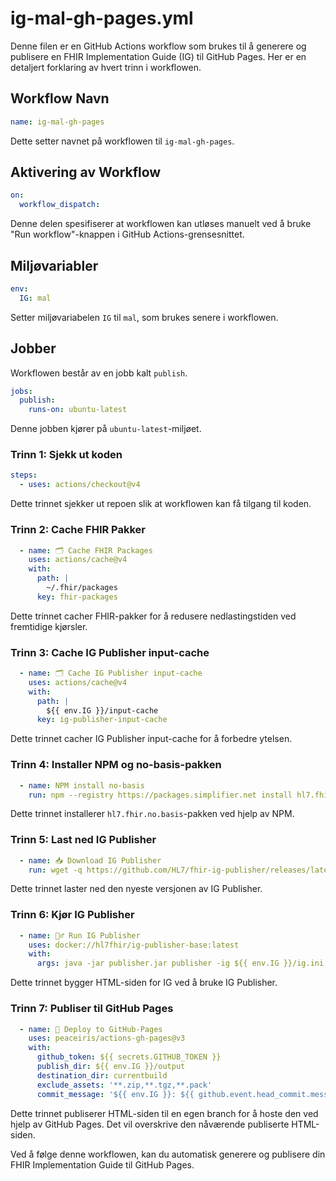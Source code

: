 # ig-mal-gh-pages.yml

Denne filen er en GitHub Actions workflow som brukes til å generere og publisere en FHIR Implementation Guide (IG) til GitHub Pages. Her er en detaljert forklaring av hvert trinn i workflowen.

## Workflow Navn

```yaml
name: ig-mal-gh-pages
```

Dette setter navnet på workflowen til `ig-mal-gh-pages`.

## Aktivering av Workflow

```yaml
on:
  workflow_dispatch:
```

Denne delen spesifiserer at workflowen kan utløses manuelt ved å bruke "Run workflow"-knappen i GitHub Actions-grensesnittet.

## Miljøvariabler

```yaml
env:
  IG: mal
```

Setter miljøvariabelen `IG` til `mal`, som brukes senere i workflowen.

## Jobber

Workflowen består av en jobb kalt `publish`.

```yaml
jobs:
  publish:
    runs-on: ubuntu-latest
```

Denne jobben kjører på `ubuntu-latest`-miljøet.

### Trinn 1: Sjekk ut koden

```yaml
steps:
  - uses: actions/checkout@v4
```

Dette trinnet sjekker ut repoen slik at workflowen kan få tilgang til koden.

### Trinn 2: Cache FHIR Pakker

```yaml
  - name: 🗂️ Cache FHIR Packages
    uses: actions/cache@v4
    with:
      path: |
        ~/.fhir/packages
      key: fhir-packages
```

Dette trinnet cacher FHIR-pakker for å redusere nedlastingstiden ved fremtidige kjørsler.

### Trinn 3: Cache IG Publisher input-cache

```yaml
  - name: 🗂️ Cache IG Publisher input-cache
    uses: actions/cache@v4
    with:
      path: |
        ${{ env.IG }}/input-cache
      key: ig-publisher-input-cache
```

Dette trinnet cacher IG Publisher input-cache for å forbedre ytelsen.

### Trinn 4: Installer NPM og no-basis-pakken

```yaml
  - name: NPM install no-basis
    run: npm --registry https://packages.simplifier.net install hl7.fhir.no.basis@2.1.1
```

Dette trinnet installerer `hl7.fhir.no.basis`-pakken ved hjelp av NPM.

### Trinn 5: Last ned IG Publisher

```yaml
  - name: 📥 Download IG Publisher
    run: wget -q https://github.com/HL7/fhir-ig-publisher/releases/latest/download/publisher.jar
```

Dette trinnet laster ned den nyeste versjonen av IG Publisher.

### Trinn 6: Kjør IG Publisher

```yaml
  - name: 🏃‍♂️ Run IG Publisher
    uses: docker://hl7fhir/ig-publisher-base:latest
    with:
      args: java -jar publisher.jar publisher -ig ${{ env.IG }}/ig.ini
```

Dette trinnet bygger HTML-siden for IG ved å bruke IG Publisher.

### Trinn 7: Publiser til GitHub Pages

```yaml
  - name: 🚀 Deploy to GitHub-Pages
    uses: peaceiris/actions-gh-pages@v3
    with:
      github_token: ${{ secrets.GITHUB_TOKEN }}
      publish_dir: ${{ env.IG }}/output
      destination_dir: currentbuild
      exclude_assets: '**.zip,**.tgz,**.pack'
      commit_message: '${{ env.IG }}: ${{ github.event.head_commit.message }}'
```

Dette trinnet publiserer HTML-siden til en egen branch for å hoste den ved hjelp av GitHub Pages. Det vil overskrive den nåværende publiserte HTML-siden.

Ved å følge denne workflowen, kan du automatisk generere og publisere din FHIR Implementation Guide til GitHub Pages.
